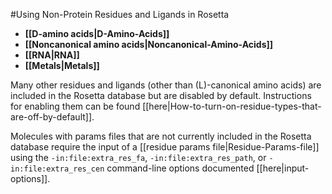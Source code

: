 #Using Non-Protein Residues and Ligands in Rosetta
* **[[D-amino acids|D-Amino-Acids]]**
* **[[Noncanonical amino acids|Noncanonical-Amino-Acids]]**
* **[[RNA|RNA]]**
* **[[Metals|Metals]]**

Many other residues and ligands (other than (L)-canonical amino acids) are included in the Rosetta database but are disabled by default. Instructions for enabling them can be found  [[here|How-to-turn-on-residue-types-that-are-off-by-default]]. 

Molecules with params files that are not currently included in the Rosetta database require the input of a [[residue params file|Residue-Params-file]] using the `-in:file:extra_res_fa`, `-in:file:extra_res_path`, or `-in:file:extra_res_cen` command-line options documented [[here|input-options]].